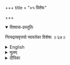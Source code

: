 +++
title = "०५ विशेषः"

+++

<details open><summary>विश्वास-प्रस्तुतिः</summary>

नित्यद्रव्यवृत्तयो व्यावर्तका विशेषाः ॥ ६७॥
</details>

<details><summary>English</summary>

Differences residing in eternal substances are excluders of each from absolute identity with the others.
</details>

<details><summary>मूलम्</summary>

नित्यद्रव्यवृत्तयो व्यावर्तका विशेषाः ॥ ६७॥
</details>

<details><summary>दीपिका</summary>

विशेषं लक्षयति **नित्येति**।
</details>
